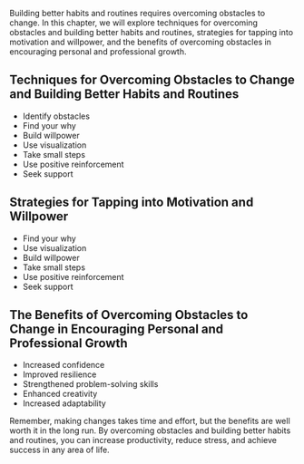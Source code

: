 
Building better habits and routines requires overcoming obstacles to change. In this chapter, we will explore techniques for overcoming obstacles and building better habits and routines, strategies for tapping into motivation and willpower, and the benefits of overcoming obstacles in encouraging personal and professional growth.

Techniques for Overcoming Obstacles to Change and Building Better Habits and Routines
-------------------------------------------------------------------------------------

* Identify obstacles
* Find your why
* Build willpower
* Use visualization
* Take small steps
* Use positive reinforcement
* Seek support

Strategies for Tapping into Motivation and Willpower
----------------------------------------------------

* Find your why
* Use visualization
* Build willpower
* Take small steps
* Use positive reinforcement
* Seek support

The Benefits of Overcoming Obstacles to Change in Encouraging Personal and Professional Growth
----------------------------------------------------------------------------------------------

* Increased confidence
* Improved resilience
* Strengthened problem-solving skills
* Enhanced creativity
* Increased adaptability

Remember, making changes takes time and effort, but the benefits are well worth it in the long run. By overcoming obstacles and building better habits and routines, you can increase productivity, reduce stress, and achieve success in any area of life.
